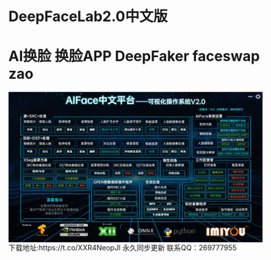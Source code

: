 # DeepFaceLab2.0中文版
# AI换脸 换脸APP DeepFaker faceswap zao 
<img src="UI.jpg" align="center">
下载地址:https://t.co/XXR4NeopJI
永久同步更新
联系QQ：269777955

